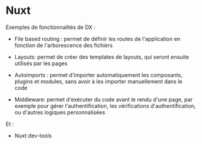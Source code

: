 # Nuxt

Exemples de fonctionnalités de DX : 

- File based routing : permet de définir les routes de l'application en fonction de l'arborescence des fichiers

- Layouts: permet de créer des templates de layouts, qui seront ensuite utilisés par les pages

- Autoimports : permet d'importer automatiquement les composants, plugins et modules, sans avoir à les importer manuellement dans le code

- Middleware: permet d'exécuter du code avant le rendu d'une page, par exemple pour gérer l'authentification, les vérifications d'authentification, ou d'autres logiques personnalisées

Et : 

- Nuxt dev-tools 
